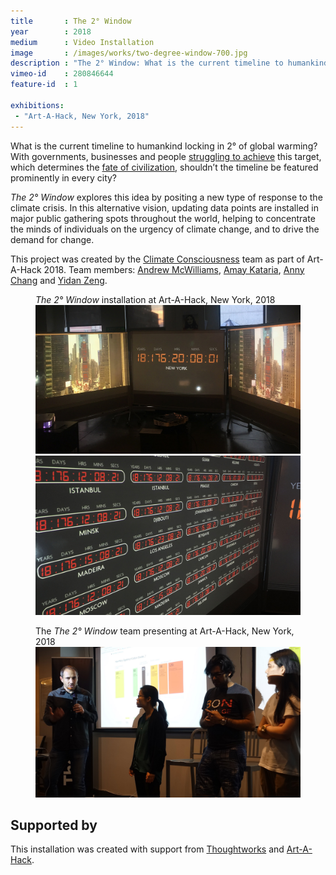 ```yaml
---
title       : The 2° Window
year        : 2018
medium      : Video Installation
image       : /images/works/two-degree-window-700.jpg
description : "The 2° Window: What is the current timeline to humankind locking in 2° of global warming?"
vimeo-id    : 280846644
feature-id  : 1

exhibitions:
 - "Art-A-Hack, New York, 2018"
---
```

What is the current timeline to humankind locking in 2° of global warming? With governments, businesses and people [struggling to achieve](https://www.reuters.com/article/us-thailand-climatechange/governments-not-on-track-to-cap-temperatures-at-below-2-degrees-u-n-idUSKCN1LI03S) this target, which determines the [fate of civilization](https://www.usatoday.com/story/news/world/2018/12/03/climate-change-could-lead-collapse-civilization-said-david-attenborough/2195775002/), shouldn’t the timeline be featured prominently in every city?

_The 2° Window_ explores this idea by positing a new type of response to the climate crisis. In this alternative vision, updating data points are installed in major public gathering spots throughout the world, helping to concentrate the minds of individuals on the urgency of climate change, and to drive the demand for change.

This project was created by the [Climate Consciousness](https://artahack.io/projects/climate-consciousness/) team as part of Art-A-Hack 2018. Team members: [Andrew McWilliams](/), [Amay Kataria](https://www.amaykataria.com/), [Anny Chang](https://yihsinchang.com/) and [Yidan Zeng](http://www.yidanzeng.com/). 

<figure class="shots">
	<figcaption><em>The 2° Window</em> installation at Art-A-Hack, New York, 2018</figcaption>
	<img src="/images/works/two-degree-window/two-degree-window-aah-1.jpg" alt="The 2° Window at Art-A-Hack, New York, 2018" />
	<img src="/images/works/two-degree-window/two-degree-window-aah-2.jpg" alt="The 2° Window at Art-A-Hack, New York, 2018" />
</figure>

<figure class="shots">
	<figcaption>The <em>The 2° Window</em> team presenting at Art-A-Hack, New York, 2018</figcaption>
	<img src="/images/works/two-degree-window/two-degree-window-presentation.jpg" alt="The 2° Window team presenting at Art-A-Hack, New York, 2018" />
</figure>

## Supported by
This installation was created with support from [Thoughtworks](https://www.thoughtworks.com/) and [Art-A-Hack](http://artahack.io).